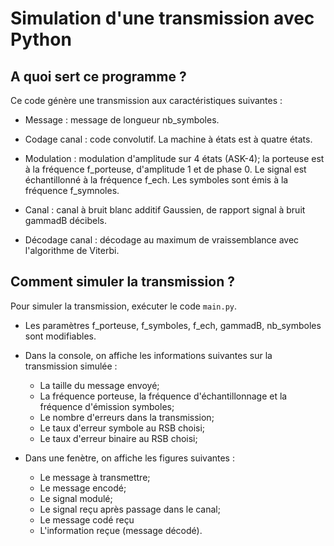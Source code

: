 # Simulation d'une transmission avec Python

## A quoi sert ce programme ?

Ce code génère une transmission aux caractéristiques suivantes :

* Message : message de longueur nb_symboles.

* Codage canal : code convolutif. La machine à états est à quatre états.

* Modulation : modulation d'amplitude sur 4 états (ASK-4); la porteuse est à la fréquence f_porteuse, d'amplitude 1 et de phase 0. Le signal est échantillonné à la fréquence f_ech. Les symboles sont émis à la fréquence f_symnoles.

* Canal : canal à bruit blanc additif Gaussien, de rapport signal à bruit gammadB décibels.

* Décodage canal : décodage au maximum de vraissemblance avec l'algorithme de Viterbi.

## Comment simuler la transmission ?

Pour simuler la transmission, exécuter le code `main.py`.

* Les paramètres f_porteuse, f_symboles, f_ech, gammadB, nb_symboles sont modifiables.

* Dans la console, on affiche les informations suivantes sur la transmission simulée :
	* La taille du message envoyé;
	* La fréquence porteuse, la fréquence d'échantillonnage et la fréquence d'émission symboles;
	* Le nombre d'erreurs dans la transmission;
	* Le taux d'erreur symbole au RSB choisi;
	* Le taux d'erreur binaire au RSB choisi;

* Dans une fenètre, on affiche les figures suivantes :
	* Le message à transmettre;
	* Le message encodé;
	* Le signal modulé;
	* Le signal reçu après passage dans le canal;
	* Le message codé reçu
	* L'information reçue (message décodé).